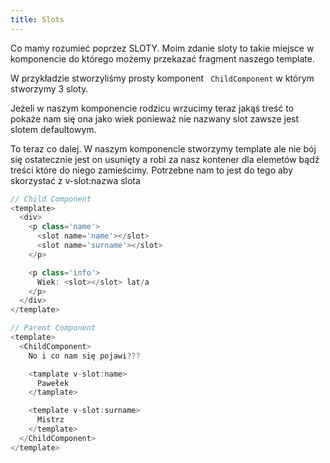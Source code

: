 ```yaml
---
title: Slots
---
```


<div class='mx-10 p-5 bg-gray-600 rounded-lg'>
  <p>Co mamy rozumieć poprzez SLOTY. Moim zdanie sloty to takie miejsce w komponencie do którego możemy przekazać fragment naszego template.</p>

  <p>W przykładzie stworzyliśmy prosty komponent <code class='text-green-500'> ChildComponent</code> w którym stworzymy 3 sloty. </p>

  <p>Jeżeli w naszym komponencie rodzicu wrzucimy teraz jakąś treść to pokaże nam się ona jako wiek ponieważ nie nazwany slot zawsze jest slotem defaultowym. </p>

  <p>To teraz co dalej. W naszym komponencie stworzymy template ale nie bój się ostatecznie jest on usunięty a robi za nasz kontener dla elemetów bądź treści które do niego zamieścimy. Potrzebne nam to jest do tego aby skorzystać z v-slot:nazwa slota</p>
</div>

<div class='flex'>

  <span>

  ```js
  // Child Component
  <template>
    <div>
      <p class='name'>
        <slot name='name'></slot>
        <slot name='surname'></slot>
      </p>

      <p class='info'>
        Wiek: <slot></slot> lat/a
      </p>
    </div>
  </template>
  ```

  </span>

  <span>


  ```js
  // Parent Component
  <template>
    <ChildComponent>
      No i co nam się pojawi???

      <tamplate v-slot:name>
        Pawełek
      </tamplate>

      <template v-slot:surname>
        Mistrz
      </template>
    </ChildComponent>
  </template>
  ```

  </span>

</div>



